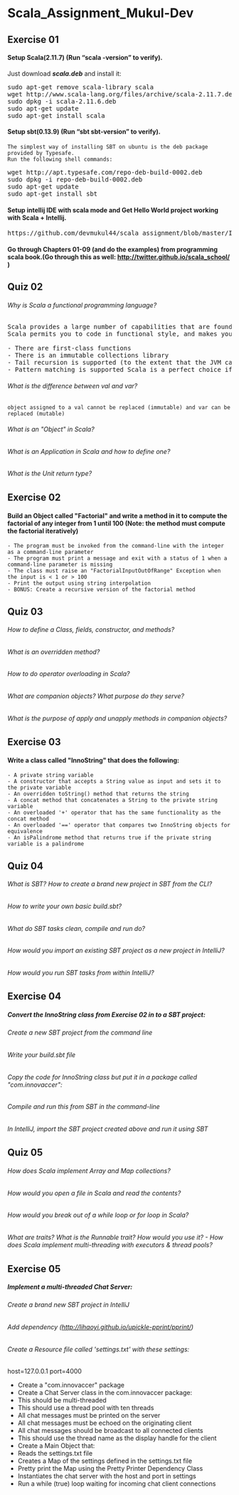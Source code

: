 # Scala_Assignment_Mukul-Dev

## Exercise 01
#### Setup Scala(2.11.7) (Run “scala -version” to verify).
Just download <i><b>scala.deb</b></i> and install it:
<pre>
sudo apt-get remove scala-library scala
wget http://www.scala-lang.org/files/archive/scala-2.11.7.deb
sudo dpkg -i scala-2.11.6.deb
sudo apt-get update
sudo apt-get install scala
</pre>
#### Setup sbt(0.13.9) (Run “sbt sbt-version” to verify).
    The simplest way of installing SBT on ubuntu is the deb package provided by Typesafe.
    Run the following shell commands:
<pre>
wget http://apt.typesafe.com/repo-deb-build-0002.deb
sudo dpkg -i repo-deb-build-0002.deb
sudo apt-get update
sudo apt-get install sbt
</pre>

#### Setup intellij IDE with scala mode and Get Hello World project working with Scala + Intellij.
<pre>
https://github.com/devmukul44/scala_assignment/blob/master/Installation_IntelliJ.pdf
</pre>
#### Go through Chapters 01-09 (and do the examples) from programming scala book.(Go through this as well: http://twitter.github.io/scala_school/ ) 

## Quiz 02
###### Why is Scala a functional programming language?
<pre>
Scala provides a large number of capabilities that are found only in functional programming languages. 
Scala permits you to code in functional style, and makes your life easier (than in Java) in a number of ways:

- There are first-class functions
- There is an immutable collections library
- Tail recursion is supported (to the extent that the JVM can manage)
- Pattern matching is supported Scala is a perfect choice if you want to explore the world of functional programming without completely disregarding object oriented programming.
</pre>

###### What is the difference between val and var?
    object assigned to a val cannot be replaced (immutable) and var can be replaced (mutable)
###### What is an "Object" in Scala?
###### What is an Application in Scala and how to define one?
###### What is the Unit return type? 

## Exercise 02
#### Build an Object called "Factorial" and write a method in it to compute the factorial of any integer from 1 until 100 (Note: the method must compute the factorial iteratively)
    - The program must be invoked from the command-line with the integer as a command-line parameter
    - The program must print a message and exit with a status of 1 when a command-line parameter is missing
    - The class must raise an "FactorialInputOutOfRange" Exception when the input is < 1 or > 100
    - Print the output using string interpolation
    - BONUS: Create a recursive version of the factorial method
 
## Quiz 03
###### How to define a Class, fields, constructor, and methods?
###### What is an overridden method?
###### How to do operator overloading in Scala?
###### What are companion objects? What purpose do they serve?
###### What is the purpose of apply and unapply methods in companion objects? 

## Exercise 03
#### Write a class called "InnoString" that does the following:
    - A private string variable
    - A constructor that accepts a String value as input and sets it to the private variable
    - An overridden toString() method that returns the string
    - A concat method that concatenates a String to the private string variable
    - An overloaded '+' operator that has the same functionality as the concat method
    - An overloaded '==' operator that compares two InnoString objects for equivalence
    - An isPalindrome method that returns true if the private string variable is a palindrome

## Quiz 04
###### What is SBT? How to create a brand new project in SBT from the CLI?
###### How to write your own basic build.sbt?
###### What do SBT tasks clean, compile and run do?
###### How would you import an existing SBT project as a new project in IntelliJ?
###### How would you run SBT tasks from within IntelliJ?

## Exercise 04
##### Convert the InnoString class from Exercise 02 in to a SBT project:
###### Create a new SBT project from the command line
###### Write your build.sbt file
###### Copy the code for InnoString class but put it in a package called "com.innovaccer":
###### Compile and run this from SBT in the command-line
###### In IntelliJ, import the SBT project created above and run it using SBT

## Quiz 05
###### How does Scala implement Array and Map collections?
###### How would you open a file in Scala and read the contents?
###### How would you break out of a while loop or for loop in Scala?
###### What are traits? What is the Runnable trait? How would you use it? - How does Scala implement multi-threading with executors & thread pools?

## Exercise 05
##### Implement a multi-threaded Chat Server:
###### Create a brand new SBT project in IntelliJ
###### Add dependency (http://lihaoyi.github.io/upickle-pprint/pprint/) 
###### Create a Resource file called 'settings.txt' with these settings:
 host=127.0.0.1
 port=4000
 - Create a "com.innovaccer" package
 - Create a Chat Server class in the com.innovaccer package:
 - This should be multi-threaded
 - This should use a thread pool with ten threads
 - All chat messages must be printed on the server
 - All chat messages must be echoed on the originating client
 - All chat messages should be broadcast to all connected clients
 - This should use the thread name as the display handle for the client
 - Create a Main Object that:
 - Reads the settings.txt file
 - Creates a Map of the settings defined in the settings.txt file
 - Pretty print the Map using the Pretty Printer Dependency Class
 - Instantiates the chat server with the host and port in settings
 - Run a while (true) loop waiting for incoming chat client connections 
